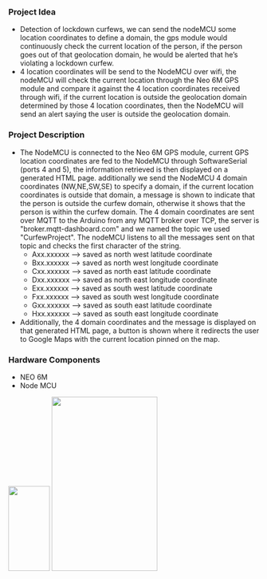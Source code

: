 ### Project Idea ###
* Detection of lockdown curfews, we can send the nodeMCU some location coordinates to define a domain, the gps module would continuously check the current location of the person, if the person goes out of that geolocation domain, he would be alerted that he’s violating a lockdown curfew.
* 4 location coordinates will be send to the NodeMCU over wifi, the nodeMCU will check the current location through the Neo 6M GPS module and compare it against the 4 location coordinates received through wifi, if the current location is outside the geolocation domain determined by those 4 location coordinates, then the NodeMCU will send an alert saying the user is outside the geolocation domain.
### Project Description ###
* The NodeMCU is connected to the Neo 6M GPS module, current GPS location coordinates are fed to the NodeMCU through SoftwareSerial (ports 4 and 5), the information retrieved is then displayed on a generated HTML page. additionally we send the NodeMCU 4 domain coordinates (NW,NE,SW,SE) to specify a domain, if the current location coordinates is outside that domain, a message is shown to indicate that the person is outside the curfew domain, otherwise it shows that the person is within the curfew domain. The 4 domain coordinates are sent over MQTT to the Arduino from any MQTT broker over TCP, the server is "broker.mqtt-dashboard.com" and we named the topic we used "CurfewProject". The nodeMCU listens to all the messages sent on that topic and checks the first character of the string. 
    * Axx.xxxxxx --> saved as north west latitude coordinate 
    * Bxx.xxxxxx --> saved as north west longitude coordinate 
    * Cxx.xxxxxx --> saved as north east latitude coordinate 
    * Dxx.xxxxxx --> saved as north east longitude coordinate 
    * Exx.xxxxxx --> saved as south west latitude coordinate 
    * Fxx.xxxxxx --> saved as south west longitude coordinate 
    * Gxx.xxxxxx --> saved as south east latitude coordinate 
    * Hxx.xxxxxx --> saved as south east longitude coordinate 
* Additionally, the 4 domain coordinates and the message is displayed on that generated HTML page, a button is shown where it redirects the user to Google Maps with the current location pinned on the map.
### Hardware Components ###
* NEO 6M
* Node MCU


<img src = "https://i.imgur.com/PkqkBzY.png" width="83" height="170">
<img src = "https://imgur.com/sQ3rlXH.png" width="212" height="349">
